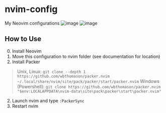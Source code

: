 # nvim-config
My Neovim configurations
![image](https://user-images.githubusercontent.com/31459252/188290868-200a17ee-00a0-417e-b629-03be3bfd3bbc.png)
![image](https://user-images.githubusercontent.com/31459252/188291007-537b16f6-dabc-47d3-b980-c94e088fa3ef.png)


## How to Use
0. Install Neovim
1. Move this configuration to nvim folder (see documentation for location)
2. Install Packer
>Unix, Linux: `git clone --depth 1 https://github.com/wbthomason/packer.nvim ~/.local/share/nvim/site/pack/packer/start/packer.nvim`
>Windows (Powershell): `git clone https://github.com/wbthomason/packer.nvim "$env:LOCALAPPDATA\nvim-data\site\pack\packer\start\packer.nvim"`
2. Launch nvim and type `:PackerSync`
3. Restart nvim
